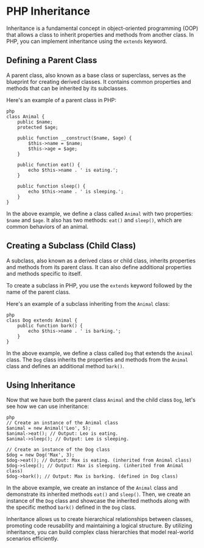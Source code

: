 # PHP Inheritance

Inheritance is a fundamental concept in object-oriented programming (OOP) that allows a class to inherit properties and methods from another class. In PHP, you can implement inheritance using the `extends` keyword.

## Defining a Parent Class

A parent class, also known as a base class or superclass, serves as the blueprint for creating derived classes. It contains common properties and methods that can be inherited by its subclasses.

Here's an example of a parent class in PHP:

`````````
php
class Animal {
    public $name;
    protected $age;

    public function __construct($name, $age) {
        $this->name = $name;
        $this->age = $age;
    }

    public function eat() {
        echo $this->name . ' is eating.';
    }

    public function sleep() {
        echo $this->name . ' is sleeping.';
    }
}
`````````

In the above example, we define a class called `Animal` with two properties: `$name` and `$age`. It also has two methods: `eat()` and `sleep()`, which are common behaviors of an animal.

## Creating a Subclass (Child Class)

A subclass, also known as a derived class or child class, inherits properties and methods from its parent class. It can also define additional properties and methods specific to itself.

To create a subclass in PHP, you use the `extends` keyword followed by the name of the parent class.

Here's an example of a subclass inheriting from the `Animal` class:

`````````
php
class Dog extends Animal {
    public function bark() {
        echo $this->name . ' is barking.';
    }
}
`````````

In the above example, we define a class called `Dog` that extends the `Animal` class. The `Dog` class inherits the properties and methods from the `Animal` class and defines an additional method `bark()`.

## Using Inheritance

Now that we have both the parent class `Animal` and the child class `Dog`, let's see how we can use inheritance:

`````````
php
// Create an instance of the Animal class
$animal = new Animal('Leo', 5);
$animal->eat(); // Output: Leo is eating.
$animal->sleep(); // Output: Leo is sleeping.

// Create an instance of the Dog class
$dog = new Dog('Max', 3);
$dog->eat(); // Output: Max is eating. (inherited from Animal class)
$dog->sleep(); // Output: Max is sleeping. (inherited from Animal class)
$dog->bark(); // Output: Max is barking. (defined in Dog class)
`````````

In the above example, we create an instance of the `Animal` class and demonstrate its inherited methods `eat()` and `sleep()`. Then, we create an instance of the `Dog` class and showcase the inherited methods along with the specific method `bark()` defined in the `Dog` class.

Inheritance allows us to create hierarchical relationships between classes, promoting code reusability and maintaining a logical structure. By utilizing inheritance, you can build complex class hierarchies that model real-world scenarios efficiently.

